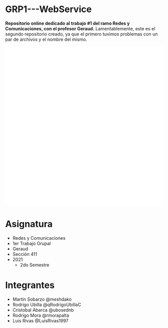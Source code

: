 # GRP1---WebService

**Repositorio online dedicado al trabajo #1 del ramo Redes y Comunicaciones, con el profesor Geraud.**
Lamentablemente, este es el segundo repositorio creado, ya que el primero tuvimos problemas con un par de archivos y el nombre del mismo.

![screenshot](KMD_Crew.png)

# Asignatura

- Redes y Comunicaciones
- 1er Trabajo Grupal
- Geraud
- Sección 411
- 2021
    - 2do Semestre

# Integrantes

- Martín Sobarzo @meshdako
- Rodrigo Ubilla @qRodrigoUbillaC
- Cristobal Abarca @ubosednb
- Rodrigo Mora @rmorapalta
- Luis Rivas @LuisRivas1997

